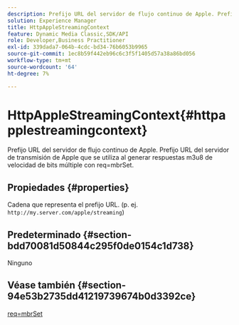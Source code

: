 ```yaml
---
description: Prefijo URL del servidor de flujo continuo de Apple. Prefijo URL del servidor de transmisión de Apple que se utiliza al generar respuestas m3u8 de velocidad de bits múltiple con req=mbrSet.
solution: Experience Manager
title: HttpAppleStreamingContext
feature: Dynamic Media Classic,SDK/API
role: Developer,Business Practitioner
exl-id: 339dada7-064b-4cdc-bd34-76b6053b9965
source-git-commit: 1ec8b59f442eb96c6c3f5f1405d57a38a86bd056
workflow-type: tm+mt
source-wordcount: '64'
ht-degree: 7%

---
```


# HttpAppleStreamingContext{#httpapplestreamingcontext}

Prefijo URL del servidor de flujo continuo de Apple. Prefijo URL del servidor de transmisión de Apple que se utiliza al generar respuestas m3u8 de velocidad de bits múltiple con req=mbrSet.

## Propiedades {#properties}

Cadena que representa el prefijo URL. (p. ej. `http://my.server.com/apple/streaming`)

## Predeterminado {#section-bdd70081d50844c295f0de0154c1d738}

Ninguno

## Véase también {#section-94e53b2735dd41219739674b0d3392ce}

[req=mbrSet](../../../../../is-api/http-ref/image-serving-api-ref/c-http-protocol-reference/c-command-reference/r-req/r-mbrset.md#reference-603d75babde74508a878c27bd4cced73)

